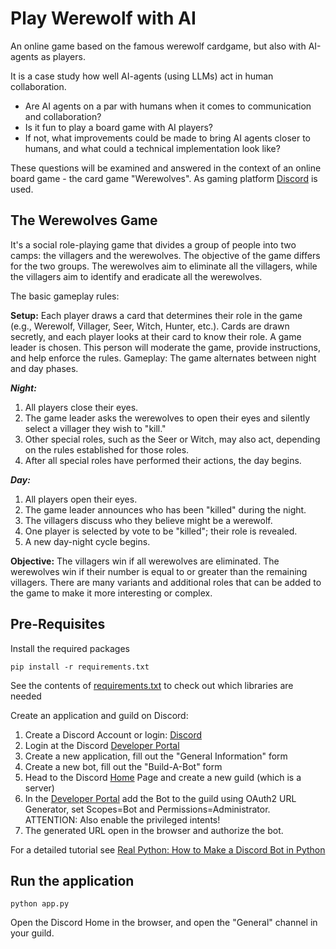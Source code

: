 # Play Werewolf with AI
An online game based on the famous werewolf cardgame, but also with AI-agents as players. 

It is a case study how well AI-agents (using LLMs) act in human collaboration.
* Are AI agents on a par with humans when it comes to communication and collaboration? 
* Is it fun to play a board game with AI players?
* If not, what improvements could be made to bring AI agents closer to humans, and what could a technical implementation look like?

These questions will be examined and answered in the context of an online board game - the card game "Werewolves". As gaming platform [Discord](https://discord.com) is used.

## The Werewolves Game

It's a social role-playing game that divides a group of people into two camps: the villagers and the werewolves. The objective of the game differs for the two groups. The werewolves aim to eliminate all the villagers, while the villagers aim to identify and eradicate all the werewolves.

The basic gameplay rules:

**Setup:**
Each player draws a card that determines their role in the game (e.g., Werewolf, Villager, Seer, Witch, Hunter, etc.).
Cards are drawn secretly, and each player looks at their card to know their role.
A game leader is chosen. This person will moderate the game, provide instructions, and help enforce the rules.
Gameplay:
The game alternates between night and day phases.

***Night:***
1. All players close their eyes.
2. The game leader asks the werewolves to open their eyes and silently select a villager they wish to "kill."
3. Other special roles, such as the Seer or Witch, may also act, depending on the rules established for those roles.
4. After all special roles have performed their actions, the day begins.

***Day:***
1. All players open their eyes.
2. The game leader announces who has been "killed" during the night.
3. The villagers discuss who they believe might be a werewolf.
4. One player is selected by vote to be "killed"; their role is revealed.
5. A new day-night cycle begins.

**Objective:**
The villagers win if all werewolves are eliminated.
The werewolves win if their number is equal to or greater than the remaining villagers.
There are many variants and additional roles that can be added to the game to make it more interesting or complex.


## Pre-Requisites

Install the required packages
```
pip install -r requirements.txt
```
See the contents of [requirements.txt](requirements.txt) to check out which libraries are needed


Create an application and guild on Discord:
1. Create a Discord Account or login: [Discord](https://discord.com)
2. Login at the Discord [Developer Portal](http://discordapp.com/developers/applications)
3. Create a new application, fill out the "General Information" form
4. Create a new bot, fill out the "Build-A-Bot" form
5. Head to the Discord [Home](https://discord.com) Page and create a new guild (which is a server)
6. In the [Developer Portal](http://discordapp.com/developers/applications) add the Bot to the guild using OAuth2 URL Generator, set Scopes=Bot and Permissions=Administrator.   
   ATTENTION: Also enable the privileged intents!
7. The generated URL open in the browser and authorize the bot.

For a detailed tutorial see [Real Python: How to Make a Discord Bot in Python](https://realpython.com/how-to-make-a-discord-bot-python/)

## Run the application
```
python app.py
```

Open the Discord Home in the browser, and open the "General" channel in your guild.
